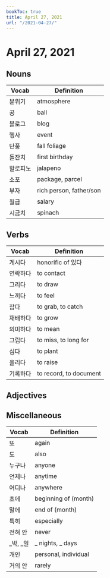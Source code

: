 ```yaml
---
bookToc: true
title: April 27, 2021
url: "/2021-04-27/"
---
```


# April 27, 2021

## Nouns

| Vocab    | Definition              |
| -------- | ----------------------- |
| 분위기   | atmosphere              |
| 공       | ball                    |
| 블로그   | blog                    |
| 행사     | event                   |
| 단풍     | fall foliage            |
| 돌잔치   | first birthday          |
| 할로피노 | jalapeno                |
| 소포     | package, parcel         |
| 부자     | rich person, father/son |
| 월급     | salary                  |
| 시금치   | spinach                 |

## Verbs

| Vocab    | Definition             |
| -------- | ---------------------- |
| 계시다   | honorific of 있다      |
| 연락하다 | to contact             |
| 그리다   | to draw                |
| 느끼다   | to feel                |
| 잡다     | to grab, to catch      |
| 재배하다 | to grow                |
| 의미하다 | to mean                |
| 그립다   | to miss, to long for   |
| 심다     | to plant               |
| 올리다   | to raise               |
| 기록하다 | to record, to document |

## Adjectives

## Miscellaneous

| Vocab    | Definition           |
| -------- | -------------------- |
| 또       | again                |
| 도       | also                 |
| 누구나   | anyone               |
| 언제나   | anytime              |
| 어디나   | anywhere             |
| 초에     | beginning of (month) |
| 말에     | end of (month)       |
| 특히     | especially           |
| 전혀 안  | never                |
| _박, _일 | _ nights, _ days     |
| 개인     | personal, individual |
| 거의 안  | rarely               |

